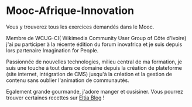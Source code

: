 # Mooc-Afrique-Innovation
Vous y trouverez tous les exercices demandés dans le Mooc.

Membre de WCUG-CI( Wikimedia Community User Group of Côte d'Ivoire) j'ai pu participer à la récente édition du forum inovafrica et je suis depuis lors partenaire Imagination for People. 

Passionnée de nouvelles technologies, milieu central de ma formation, je suis une touche à tout dans ce domaine depuis la création de plateforme (site internet, intégration de CMS) jusqu'à la création et la gestion de contenu sans oublier l'animation de communautés.

Egalement grande gourmande, j'adore manger et cusisiner. Vous pourrez trouver certaines recettes sur [Eltia Blog](http://blue-colibri.com/eltia/) !
